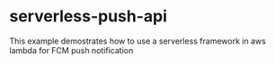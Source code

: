 # serverless-push-api
This example demostrates how to use a serverless framework in aws lambda for FCM push notification
